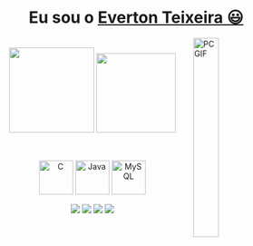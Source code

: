 <div>
  
  <h1 align="center">
    Eu sou o 
    <a href="https://www.linkedin.com/in/everton-teixeira-193325215";>Everton Teixeira 😃️</a>
  </h1>
  
</div>
 <img align="right" alt="PC GIF" src="https://media.giphy.com/media/XHAv3GveJMXMXSumkO/giphy.gif" width = "30%" />
<br>
<div align="center">
    <img height="150em" src="https://github-readme-stats.vercel.app/api?username=EvertonTeix&show_icons=true&theme=chartreuse-dark&include_all_commits=true&count_private=true"/>
  <img height="140em" src="https://github-readme-stats.vercel.app/api/top-langs/?username=EvertonTeix&layout=compact&langs_count=7&theme=chartreuse-dark"/>
</div>

##

<div align="center" valign="top"><br>
  <img align="center" alt="C" height="60" width="60" src="https://cdn.jsdelivr.net/gh/devicons/devicon/icons/c/c-original.svg">
  <img align="center" alt="Java" height="60" width="60" src="https://cdn.jsdelivr.net/gh/devicons/devicon/icons/java/java-original-wordmark.svg">
  <img align="center" alt="MySQL" height="60" width="60" src="https://cdn.jsdelivr.net/gh/devicons/devicon/icons/mysql/mysql-original.svg">
 
</div><br>

<div align="center">
  <a href="https://www.instagram.com/tei.eet/" target="_blank"><img src="https://img.shields.io/badge/-Instagram-%23E4405F?style=for-the-badge&logo=instagram&logoColor=white" target="_blank"></a>
  <a href="https://www.linkedin.com/in/everton-teixeira-193325215" target="_blank"><img src="https://img.shields.io/badge/-LinkedIn-%230077B5?style=for-the-badge&logo=linkedin&logoColor=white" target="_blank"></a> 
  <a href="mailto:evertonteixe99@alu.ufc.br"><img src="https://img.shields.io/badge/-Gmail-%23333?style=for-the-badge&logo=gmail&logoColor=white" target="_blank"></a>
  <a href="https://github.com/EvertonTeix"><img src="https://img.shields.io/badge/GitHub-100000?style=for-the-badge&logo=github&logoColor=white"></a>
  
  
